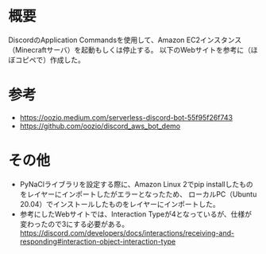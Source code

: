 # 概要
DiscordのApplication Commandsを使用して、Amazon EC2インスタンス（Minecraftサーバ）を起動もしくは停止する。
以下のWebサイトを参考に（ほぼコピペで）作成した。

# 参考
- https://oozio.medium.com/serverless-discord-bot-55f95f26f743
- https://github.com/oozio/discord_aws_bot_demo

# その他
- PyNaClライブラリを設定する際に、Amazon Linux 2でpip installしたものをレイヤーにインポートしたがエラーとなったため、
ローカルPC（Ubuntu 20.04）でインストールしたものをレイヤーにインポートした。
- 参考にしたWebサイトでは、Interaction Typeが4となっているが、仕様が変わったので3にする必要がある。
https://discord.com/developers/docs/interactions/receiving-and-responding#interaction-object-interaction-type
